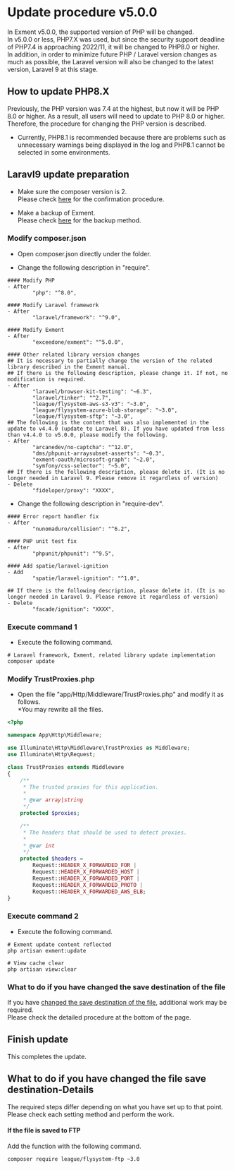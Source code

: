 # Update procedure v5.0.0
In Exment v5.0.0, the supported version of PHP will be changed.  
In v5.0.0 or less, PHP7.X was used, but since the security support deadline of PHP7.4 is approaching 2022/11, it will be changed to PHP8.0 or higher.  
In addition, in order to minimize future PHP / Laravel version changes as much as possible, the Laravel version will also be changed to the latest version, Laravel 9 at this stage.


## How to update PHP8.X

Previously, the PHP version was 7.4 at the highest, but now it will be PHP 8.0 or higher. As a result, all users will need to update to PHP 8.0 or higher.  
Therefore, the procedure for changing the PHP version is described.  
* Currently, PHP8.1 is recommended because there are problems such as unnecessary warnings being displayed in the log and PHP8.1 cannot be selected in some environments.


## Laravl9 update preparation
- Make sure the composer version is 2.    
Please check [here](/update_composer) for the confirmation procedure.

- Make a backup of Exment.  
Please check [here](/backup) for the backup method.

### Modify composer.json
- Open composer.json directly under the folder.

- Change the following description in "require".

```
#### Modify PHP
- After
        "php": "^8.0",

#### Modify Laravel framework
- After
        "laravel/framework": "^9.0",

#### Modify Exment
- After
        "exceedone/exment": "^5.0.0",

#### Other related library version changes
## It is necessary to partially change the version of the related library described in the Exment manual.
## If there is the following description, please change it. If not, no modification is required.
- After
        "laravel/browser-kit-testing": "~6.3",
        "laravel/tinker": "^2.7",
        "league/flysystem-aws-s3-v3": "~3.0",
        "league/flysystem-azure-blob-storage": "~3.0",
        "league/flysystem-sftp": "~3.0",
## The following is the content that was also implemented in the update to v4.4.0 (update to Laravel 8). If you have updated from less than v4.4.0 to v5.0.0, please modify the following.
- After
        "arcanedev/no-captcha": "^12.0",
        "dms/phpunit-arraysubset-asserts": "~0.3",
        "exment-oauth/microsoft-graph": "~2.0",
        "symfony/css-selector": "~5.0",
## If there is the following description, please delete it. (It is no longer needed in Laravel 9. Please remove it regardless of version)
- Delete
        "fideloper/proxy": "XXXX",
```

- Change the following description in "require-dev".

```
#### Error report handler fix
- After
        "nunomaduro/collision": "^6.2",

#### PHP unit test fix
- After
        "phpunit/phpunit": "^9.5",

#### Add spatie/laravel-ignition
- Add
        "spatie/laravel-ignition": "^1.0",

## If there is the following description, please delete it. (It is no longer needed in Laravel 9. Please remove it regardless of version)
- Delete
        "facade/ignition": "XXXX",

```

### Execute command 1

- Execute the following command.

```
# Laravel framework, Exment, related library update implementation
composer update
```

### Modify TrustProxies.php

- Open the file "app/Http/Middleware/TrustProxies.php" and modify it as follows.  
*You may rewrite all the files.

``` php
<?php

namespace App\Http\Middleware;

use Illuminate\Http\Middleware\TrustProxies as Middleware;
use Illuminate\Http\Request;

class TrustProxies extends Middleware
{
    /**
     * The trusted proxies for this application.
     *
     * @var array|string
     */
    protected $proxies;

    /**
     * The headers that should be used to detect proxies.
     *
     * @var int
     */
    protected $headers =
        Request::HEADER_X_FORWARDED_FOR |
        Request::HEADER_X_FORWARDED_HOST |
        Request::HEADER_X_FORWARDED_PORT |
        Request::HEADER_X_FORWARDED_PROTO |
        Request::HEADER_X_FORWARDED_AWS_ELB;
}
```


### Execute command 2

- Execute the following command.

```
# Exment update content reflected
php artisan exment:update

# View cache clear
php artisan view:clear
```

### What to do if you have changed the save destination of the file
If you have [changed the save destination of the file](/additional_file_saveplace), additional work may be required.  
Please check the detailed procedure at the bottom of the page.

## Finish update
This completes the update.  


## What to do if you have changed the file save destination-Details
The required steps differ depending on what you have set up to that point.    
Please check each setting method and perform the work.

#### If the file is saved to FTP
Add the function with the following command.

```
composer require league/flysystem-ftp ~3.0
```
